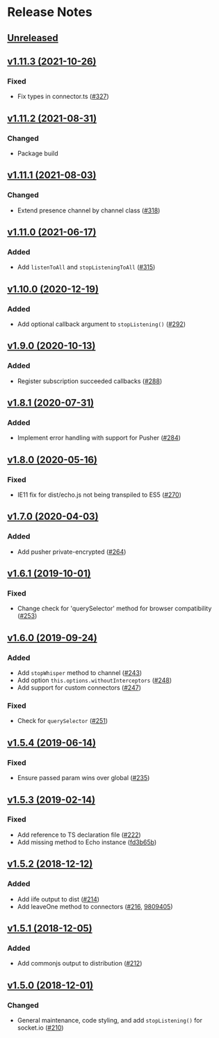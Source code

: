 # Release Notes

## [Unreleased](https://github.com/laravel/echo/compare/v1.11.3...master)


## [v1.11.3 (2021-10-26)](https://github.com/laravel/echo/compare/v1.11.2...v1.11.3)

### Fixed
- Fix types in connector.ts ([#327](https://github.com/laravel/echo/pull/327))


## [v1.11.2 (2021-08-31)](https://github.com/laravel/echo/compare/v1.11.1...v1.11.2)

### Changed
- Package build


## [v1.11.1 (2021-08-03)](https://github.com/laravel/echo/compare/v1.11.0...v1.11.1)

### Changed
- Extend presence channel by channel class ([#318](https://github.com/laravel/echo/pull/318))


## [v1.11.0 (2021-06-17)](https://github.com/laravel/echo/compare/v1.10.0...v1.11.0)

### Added
- Add `listenToAll` and `stopListeningToAll` ([#315](https://github.com/laravel/echo/pull/315))


## [v1.10.0 (2020-12-19)](https://github.com/laravel/echo/compare/v1.9.0...v1.10.0)

### Added
- Add optional callback argument to `stopListening()` ([#292](https://github.com/laravel/echo/pull/292))


## [v1.9.0 (2020-10-13)](https://github.com/laravel/echo/compare/v1.8.1...v1.9.0)

### Added
- Register subscription succeeded callbacks ([#288](https://github.com/laravel/echo/pull/288))


## [v1.8.1 (2020-07-31)](https://github.com/laravel/echo/compare/v1.8.0...v1.8.1)

### Added
- Implement error handling with support for Pusher ([#284](https://github.com/laravel/echo/pull/284))


## [v1.8.0 (2020-05-16)](https://github.com/laravel/echo/compare/v1.7.0...v1.8.0)

### Fixed
- IE11 fix for dist/echo.js not being transpiled to ES5 ([#270](https://github.com/laravel/echo/pull/270))


## [v1.7.0 (2020-04-03)](https://github.com/laravel/echo/compare/v1.6.1...v1.7.0)

### Added
- Add pusher private-encrypted ([#264](https://github.com/laravel/echo/pull/264))


## [v1.6.1 (2019-10-01)](https://github.com/laravel/echo/compare/v1.6.0...v1.6.1)

### Fixed
- Change check for 'querySelector' method for browser compatibility ([#253](https://github.com/laravel/echo/pull/253))


## [v1.6.0 (2019-09-24)](https://github.com/laravel/echo/compare/v1.5.4...v1.6.0)

### Added
- Add `stopWhisper` method to channel ([#243](https://github.com/laravel/echo/pull/243))
- Add option `this.options.withoutInterceptors` ([#248](https://github.com/laravel/echo/pull/248))
- Add support for custom connectors ([#247](https://github.com/laravel/echo/pull/247))

### Fixed
- Check for `querySelector` ([#251](https://github.com/laravel/echo/pull/251))


## [v1.5.4 (2019-06-14)](https://github.com/laravel/echo/compare/v1.5.3...v1.5.4)

### Fixed
- Ensure passed param wins over global ([#235](https://github.com/laravel/echo/pull/235))


## [v1.5.3 (2019-02-14)](https://github.com/laravel/echo/compare/v1.5.2...v1.5.3)

### Fixed
- Add reference to TS declaration file ([#222](https://github.com/laravel/echo/pull/222))
- Add missing method to Echo instance ([fd3b65b](https://github.com/laravel/echo/commit/fd3b65b5be2950e550e1e18a8d29451bdd66ce7f))


## [v1.5.2 (2018-12-12)](https://github.com/laravel/echo/compare/v1.5.1...v1.5.2)

### Added
- Add iife output to dist ([#214](https://github.com/laravel/echo/pull/214))
- Add leaveOne method to connectors ([#216](https://github.com/laravel/echo/pull/216), [9809405](https://github.com/laravel/echo/commit/9809405f63c318cbd8fef3e1b35159962a848f69))


## [v1.5.1 (2018-12-05)](https://github.com/laravel/echo/compare/v1.5.0...v1.5.1)

### Added
- Add commonjs output to distribution ([#212](https://github.com/laravel/echo/pull/212))


## [v1.5.0 (2018-12-01)](https://github.com/laravel/echo/compare/v1.4.1...v1.5.0)

### Changed
- General maintenance, code styling, and add `stopListening()` for socket.io ([#210](https://github.com/laravel/echo/pull/210))
